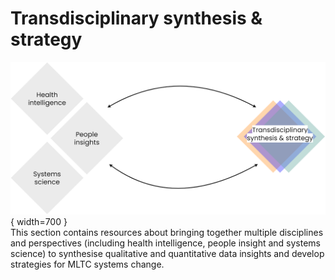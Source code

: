 # Transdisciplinary synthesis & strategy
![Commons structure](../assets/commons-structure-iss.png){ width=700 }
<br>This section contains resources about bringing together multiple disciplines and perspectives (including health intelligence, people insight and systems science) to synthesise qualitative and quantitative data insights and develop strategies for MLTC systems change.

